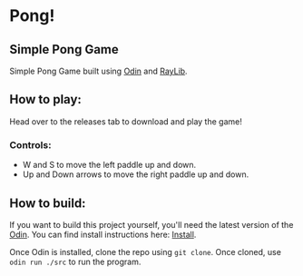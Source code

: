 # **Pong!**

## Simple Pong Game
Simple Pong Game built using [Odin](https://odin-lang.org/) and [RayLib](https://www.raylib.com/index.html).

## How to play:
Head over to the releases tab to download and play the game!

### Controls:
- W and S to move the left paddle up and down.
- Up and Down arrows to move the right paddle up and down.


## How to build:
If you want to build this project yourself, you'll need the latest version of the <ins>Odin</ins>. You can find install instructions here: [Install](https://odin-lang.org/docs/install/).

Once Odin is installed, clone the repo using `git clone`. Once cloned, use `odin run ./src` to run the program.
